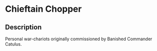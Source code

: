 # Chieftain Chopper

## Description

Personal war-chariots originally commissioned by Banished Commander Catulus.
